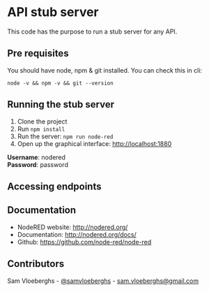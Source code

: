 # API stub server

This code has the purpose to run a stub server for any API.


## Pre requisites

You should have node, npm & git installed. You can check this in cli:

```
node -v && npm -v && git --version
```

## Running the stub server

1. Clone the project
2. Run `npm install`
3. Run the server: `npm run node-red`
4. Open up the graphical interface: [http://localhost:1880](http://localhost:1880)

**Username**: nodered  
**Password**: password

## Accessing endpoints

## Documentation

- NodeRED website: http://nodered.org/
- Documentation: http://nodered.org/docs/
- Github: https://github.com/node-red/node-red

## Contributors

Sam Vloeberghs - [@samvloeberghs](https://twitter.com/samvloeberghs) - [sam.vloeberghs@gmail.com](mailto:sam.vloeberghs@gmail.com)